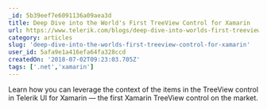 ```yaml
---
_id: 5b39eef7e6091136a09aea3d
title: Deep Dive into the World's First TreeView Control for Xamarin
url: https://www.telerik.com/blogs/deep-dive-into-worlds-first-treeview-control-for-xamarin
category: articles
slug: 'deep-dive-into-the-worlds-first-treeview-control-for-xamarin'
user_id: 5afa9e1a416efa64fa328ccd
createdOn: '2018-07-02T09:23:03.705Z'
tags: ['.net','xamarin']
---
```


Learn how you can leverage the context of the items in the TreeView control in Telerik UI for Xamarin — the first Xamarin TreeView control on the market.
